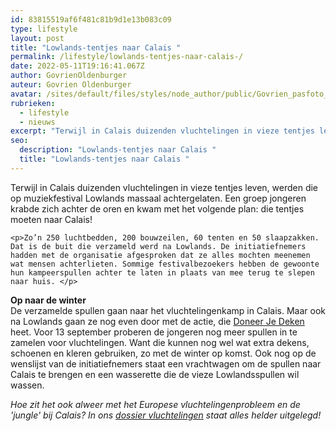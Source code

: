 ```yaml
---
id: 83815519af6f481c81b9d1e13b083c09
type: lifestyle
layout: post
title: "Lowlands-tentjes naar Calais "
permalink: /lifestyle/lowlands-tentjes-naar-calais-/
date: 2022-05-11T19:16:41.067Z
author: GovrienOldenburger
auteur: Govrien Oldenburger
avatar: /sites/default/files/styles/node_author/public/Govrien_pasfoto_Nieuw%20EXTRA.jpg?itok=BvsTF6tL
rubrieken:
  - lifestyle
  - nieuws
excerpt: "Terwijl in Calais duizenden vluchtelingen in vieze tentjes leven, werden die op muziekfestival Lowlands massaal achtergelaten. Een groep jongeren krabde zich achter de oren en kwam met het volgende plan: die tentjes moeten naar Calais!   "
seo:
  description: "Lowlands-tentjes naar Calais "
  title: "Lowlands-tentjes naar Calais "
---
```

Terwijl in Calais duizenden vluchtelingen in vieze tentjes leven, werden die op muziekfestival Lowlands massaal achtergelaten. Een groep jongeren krabde zich achter de oren en kwam met het volgende plan: die tentjes moeten naar Calais!   

    <p>Zo’n 250 luchtbedden, 200 bouwzeilen, 60 tenten en 50 slaapzakken. Dat is de buit die verzameld werd na Lowlands. De initiatiefnemers hadden met de organisatie afgesproken dat ze alles mochten meenemen wat mensen achterlieten. Sommige festivalbezoekers hebben de gewoonte hun kampeerspullen achter te laten in plaats van mee terug te slepen naar huis. </p>
<p><strong>Op naar de winter</strong><br>De verzamelde spullen gaan naar het vluchtelingenkamp in Calais. Maar ook na Lowlands gaan ze nog even door met de actie, die <a href="https://www.facebook.com/doneerjedeken">Doneer Je Deken</a> heet. Voor 13 september proberen de jongeren nog meer spullen in te zamelen voor vluchtelingen. Want die kunnen nog wel wat extra dekens, schoenen en kleren gebruiken, zo met de winter op komst. Ook nog op de wenslijst van de initiatiefnemers staat een vrachtwagen om de spullen naar Calais te brengen en een wasserette die de vieze Lowlandsspullen wil wassen. </p>
<p><em>Hoe zit het ook alweer met het Europese vluchtelingenprobleem en de 'jungle' bij Calais? In ons <a href="/dossier-vluchtelingen">dossier vluchtelingen</a> staat alles helder uitgelegd! </em></p>  
